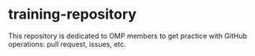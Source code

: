 # training-repository
This repository is dedicated to OMP members to get practice with GitHub operations: pull request, issues, etc.
